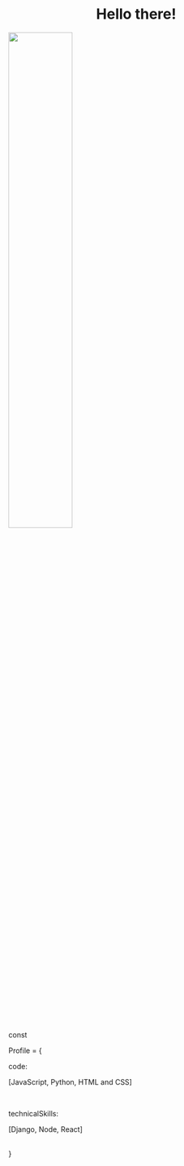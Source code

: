 <h1 align="center">Hello there!</h1>

<img src="https://i.pinimg.com/564x/2f/e4/e6/2fe4e62f6fcf631c9b7cd389a38be350.jpg" style="width: 50%;">


<p color="purple">const</p> Profile = {
    <br>
    <p color="blue">code:</p> <p color="orange">[JavaScript, Python, HTML and CSS]</p>
    <br>
    <p color="blue">technicalSkills:</p> <p color="orange">[Django, Node, React]</p>
    <br>
}